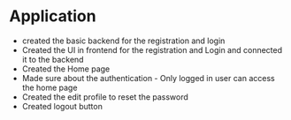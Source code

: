 # Application 

- created the basic backend for the registration and login
- Created the UI in frontend for the registration and Login and connected it to the backend
- Created the Home page 
- Made sure about the authentication - Only logged in user can access the home page
- Created the edit profile to reset the password 
- Created logout button
